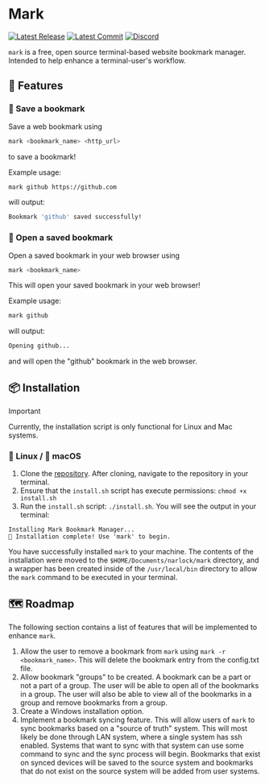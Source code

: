 # Mark

[![Latest Release](https://img.shields.io/github/v/release/narlock/TamoStudy)](https://github.com/narlock/mark/releases/)
[![Latest Commit](https://img.shields.io/github/last-commit/narlock/TamoStudy)](https://github.com/narlock/mark/commits/main)
[![Discord](https://discordapp.com/api/guilds/821757961830793236/widget.png?style=shield)](https://discord.gg/eEbEYbXaNS)

`mark` is a free, open source terminal-based website bookmark manager. Intended to help enhance a terminal-user's workflow.

## 🚀 Features

### 💾 Save a bookmark
Save a web bookmark using
```sh
mark <bookmark_name> <http_url>
```
to save a bookmark!

Example usage:
```sh
mark github https://github.com
```
will output:
```sh
Bookmark 'github' saved successfully!
```

### 📍 Open a saved bookmark
Open a saved bookmark in your web browser using
```sh
mark <bookmark_name>
```
This will open your saved bookmark in your web browser!

Example usage:
```sh
mark github
```
will output:
```sh
Opening github...
```
and will open the "github" bookmark in the web browser.

## 📦 Installation

> [!IMPORTANT]  
> Currently, the installation script is only functional for Linux and Mac systems.

### 🐧 Linux / 🍎 macOS
1. Clone the [repository](https://github.com/narlock/mark). After cloning, navigate to the repository in your terminal.
2. Ensure that the `install.sh` script has execute permissions: `chmod +x install.sh`
3. Run the `install.sh` script: `./install.sh`. You will see the output in your terminal:

```
Installing Mark Bookmark Manager...
🚀 Installation complete! Use 'mark' to begin.
```

You have successfully installed `mark` to your machine. The contents of the installation were moved to the `$HOME/Documents/narlock/mark` directory, and a wrapper has been created inside of the `/usr/local/bin` directory to allow the `mark` command to be executed in your terminal.

## 🗺️ Roadmap
The following section contains a list of features that will be implemented to enhance `mark`.
1. Allow the user to remove a bookmark from `mark` using `mark -r <bookmark_name>`. This will delete the bookmark entry from the config.txt file.
2. Allow bookmark "groups" to be created. A bookmark can be a part or not a part of a group. The user will be able to open all of the bookmarks in a group. The user will also be able to view all of the bookmarks in a group and remove bookmarks from a group.
3. Create a Windows installation option.
4. Implement a bookmark syncing feature. This will allow users of `mark` to sync bookmarks based on a "source of truth" system. This will most likely be done through LAN system, where a single system has ssh enabled. Systems that want to sync with that system can use some command to sync and the sync process will begin. Bookmarks that exist on synced devices will be saved to the source system and bookmarks that do not exist on the source system will be added from user systems.